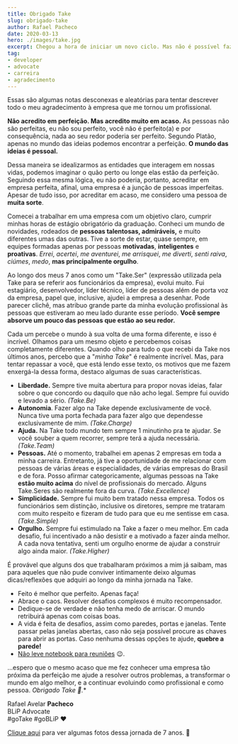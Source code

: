 ```yaml
---
title: Obrigado Take
slug: obrigado-take
author: Rafael Pacheco
date: 2020-03-13
hero: ./images/take.jpg
excerpt: Chegou a hora de iniciar um novo ciclo. Mas não é possível fazer isso sem relembrar e agradecer por tudo aquilo conquistado no passado.
tag: 
- developer
- advocate
- carreira
- agradecimento
---
```


Essas são algumas notas desconexas e aleatórias para tentar descrever todo o meu agradecimento à empresa que me tornou um profissional.

**Não acredito em perfeição. Mas acredito muito em acaso.** As pessoas não são perfeitas, eu não sou perfeito, você não é perfeito(a) e por consequência, nada ao seu redor poderia ser perfeito. Segundo Platão, apenas no mundo das ideias podemos encontrar a perfeição. **O mundo das ideias é pessoal.** 

Dessa maneira se idealizarmos as entidades que interagem em nossas vidas, podemos imaginar o quão perto ou longe elas estão da perfeição. Seguindo essa mesma lógica, eu não poderia, portanto, acreditar em empresa perfeita, afinal, uma empresa é a junção de pessoas imperfeitas. Apesar de tudo isso, por acreditar em acaso, me considero uma pessoa de **muita sorte**.

Comecei a trabalhar em uma empresa com um objetivo claro, cumprir minhas horas de estágio obrigatório da graduação. Conheci um mundo de novidades, rodeados de **pessoas talentosas, admiráveis,** e muito diferentes umas das outras. Tive a sorte de estar, quase sempre, em equipes formadas apenas por pessoas **motivadas**, **inteligentes** e **proativas**. *Errei*, *acertei*, *me aventurei*, *me arrisquei*, *me diverti*, *senti raiva*, *ciúmes*, *medo*, **mas principalmente orgulho**.

Ao longo dos meus 7 anos como um "Take.Ser" (expressão utilizada pela Take para se referir aos funcionários da empresa), evolui muito. Fui estagiário, desenvolvedor, líder técnico, líder de pessoas além de porta voz da empresa, papel que, inclusive, ajudei a empresa a desenhar. Pode parecer clichê, mas atribuo grande parte da minha evolução profissional às pessoas que estiveram ao meu lado durante esse período. **Você sempre absorve um pouco das pessoas que estão ao seu redor.**

Cada um percebe o mundo à sua volta de uma forma diferente, e isso é incrível. Olhamos para um mesmo objeto e percebemos coisas completamente diferentes. Quando olho para tudo o que recebi da Take nos últimos anos, percebo que a "*minha Take*" é realmente incrível. Mas, para tentar repassar a você, que está lendo esse texto, os motivos que me fazem enxergá-la dessa forma, destaco algumas de suas características.

- **Liberdade.** Sempre tive muita abertura para propor novas ideias, falar sobre o que concordo ou daquilo que não acho legal. Sempre fui ouvido e levado a sério. *(Take.Be)*
- **Autonomia**. Fazer algo na Take depende exclusivamente de você. Nunca tive uma porta fechada para fazer algo que dependesse exclusivamente de mim. *(Take.Charge)*
- **Ajuda.** Na Take todo mundo tem sempre 1 minutinho pra te ajudar. Se você souber a quem recorrer, sempre terá a ajuda necessária. *(Take.Team)*
- **Pessoas.** Até o momento, trabalhei em apenas 2 empresas em toda a minha carreira. Entretanto, já tive a oportunidade de me relacionar com pessoas de várias áreas e especialidades, de várias empresas do Brasil e de fora. Posso afirmar categoricamente, algumas pessoas na Take **estão muito acima** do nível de profissionais do mercado. Alguns Take.Seres são realmente fora da curva. *(Take.Excellence)*
- **Simplicidade.** Sempre fui muito bem tratado nessa empresa. Todos os funcionários sem distinção, inclusive os diretores, sempre me trataram com muito respeito e fizeram de tudo para que eu me sentisse em casa. *(Take.Simple)*
- **Orgulho.** Sempre fui estimulado na Take a fazer o meu melhor. Em cada desafio, fui incentivado a não desistir e a motivado a fazer ainda melhor. A cada nova tentativa, senti um orgulho enorme de ajudar a construir algo ainda maior. *(Take.Higher)*

É provável que alguns dos que trabalharam próximos a mim já saibam, mas para aqueles que não pude conviver intimamente deixo algumas dicas/reflexões que adquiri ao longo da minha jornada na Take.

- Feito é melhor que perfeito. Apenas faça!
- Abrace o caos. Resolver desafios complexos é muito recompensador.
- Dedique-se de verdade e não tenha medo de arriscar. O mundo retribuirá apenas com coisas boas.
- A vida é feita de desafios, assim como paredes, portas e janelas. Tente passar pelas janelas abertas, caso não seja possível procure as chaves para abrir as portas. Caso nenhuma dessas opções te ajude, **quebre a parede!**
- [Não leve notebook para reuniões](https://ravpacheco.com/reuniao-notebook/) 😉.

...espero que o mesmo acaso que me fez conhecer uma empresa tão próxima da perfeição me ajude a resolver outros problemas, a transformar o mundo em algo melhor, e a continuar evoluindo como profissional e como pessoa. **Obrigado Take* 👋.**

Rafael Avelar **Pacheco**  
BLiP Advocate  
#goTake #goBLiP ❤️  

[Clique aqui](https://www.facebook.com/ravpacheco/media_set?set=a.2837660009647787&type=3) para ver algumas fotos dessa jornada de 7 anos. 🤳
